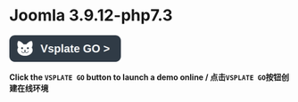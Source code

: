 # Joomla 3.9.12-php7.3

<a href="https://www.vsplate.com/?docker-compose=https://github.com/vsplate/dcenvs/joomla/3.9.12-php7.3"><img alt="VSPLATE GO" src="https://raw.githubusercontent.com/vsplate/images/master/vsgo_btn.png" width="200px"></a>

**Click the `VSPLATE GO` button to launch a demo online / 点击`VSPLATE GO`按钮创建在线环境**